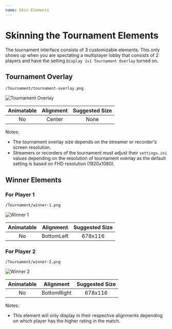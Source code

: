 ```yaml
---
name: Skin Elements
---
```


# Skinning the Tournament Elements

The tournament interface consists of 3 customizable elements. This only shows up when you are spectating a multiplayer lobby that consists of 2 players and have the setting `Display 1v1 Tournament Overlay` turned on.

## Tournament Overlay

`/Tournament/tournament-overlay.png`

![Tournament Overlay](/docs/images/Tournament/tournament-overlay.png)

| Animatable | Alignment | Suggested Size |
| :--------: | :-------: | :------------: |
|     No     |  Center   |      None      |

Notes:

- The tournament overlay size depends on the streamer or recorder's screen resolution.
- Streamers or recorders of the tournament must adjust their `settings.ini` values depending on the resolution of tournament overlay as the default setting is based on FHD resolution (1920x1080).

## Winner Elements

### For Player 1

`/Tournament/winner-1.png`

![Winner 1](/docs/images/Tournament/winner-1.png)

| Animatable | Alignment  | Suggested Size |
| :--------: | :--------: | :------------: |
|     No     | BottomLeft |    678x116     |

### For Player 2

`/Tournament/winner-2.png`

![Winner 2](/docs/images/Tournament/winner-2.png)

| Animatable |  Alignment  | Suggested Size |
| :--------: | :---------: | :------------: |
|     No     | BottomRight |    678x116     |

Notes:

- This element will only display in their respective alignments depending on which player has the higher rating in the match.
